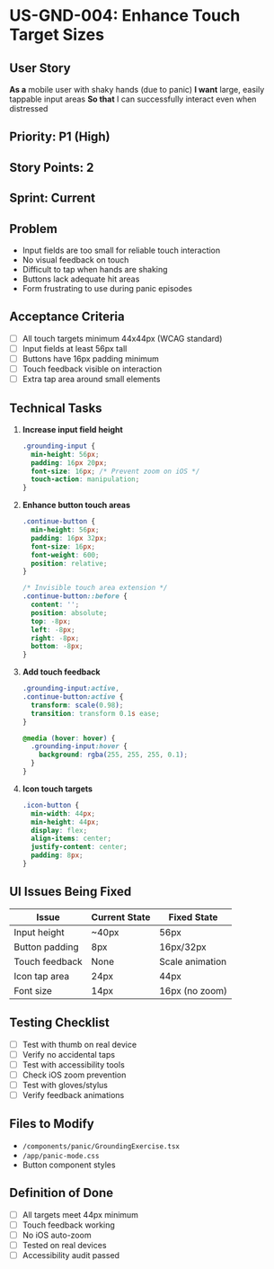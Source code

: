 # US-GND-004: Enhance Touch Target Sizes

## User Story
**As a** mobile user with shaky hands (due to panic)
**I want** large, easily tappable input areas
**So that** I can successfully interact even when distressed

## Priority: P1 (High)
## Story Points: 2
## Sprint: Current

## Problem
- Input fields are too small for reliable touch interaction
- No visual feedback on touch
- Difficult to tap when hands are shaking
- Buttons lack adequate hit areas
- Form frustrating to use during panic episodes

## Acceptance Criteria
- [ ] All touch targets minimum 44x44px (WCAG standard)
- [ ] Input fields at least 56px tall
- [ ] Buttons have 16px padding minimum
- [ ] Touch feedback visible on interaction
- [ ] Extra tap area around small elements

## Technical Tasks
1. **Increase input field height**
   ```css
   .grounding-input {
     min-height: 56px;
     padding: 16px 20px;
     font-size: 16px; /* Prevent zoom on iOS */
     touch-action: manipulation;
   }
   ```

2. **Enhance button touch areas**
   ```css
   .continue-button {
     min-height: 56px;
     padding: 16px 32px;
     font-size: 16px;
     font-weight: 600;
     position: relative;
   }
   
   /* Invisible touch area extension */
   .continue-button::before {
     content: '';
     position: absolute;
     top: -8px;
     left: -8px;
     right: -8px;
     bottom: -8px;
   }
   ```

3. **Add touch feedback**
   ```css
   .grounding-input:active,
   .continue-button:active {
     transform: scale(0.98);
     transition: transform 0.1s ease;
   }
   
   @media (hover: hover) {
     .grounding-input:hover {
       background: rgba(255, 255, 255, 0.1);
     }
   }
   ```

4. **Icon touch targets**
   ```css
   .icon-button {
     min-width: 44px;
     min-height: 44px;
     display: flex;
     align-items: center;
     justify-content: center;
     padding: 8px;
   }
   ```

## UI Issues Being Fixed
| Issue | Current State | Fixed State |
|-------|--------------|------------|
| Input height | ~40px | 56px |
| Button padding | 8px | 16px/32px |
| Touch feedback | None | Scale animation |
| Icon tap area | 24px | 44px |
| Font size | 14px | 16px (no zoom) |

## Testing Checklist
- [ ] Test with thumb on real device
- [ ] Verify no accidental taps
- [ ] Test with accessibility tools
- [ ] Check iOS zoom prevention
- [ ] Test with gloves/stylus
- [ ] Verify feedback animations

## Files to Modify
- `/components/panic/GroundingExercise.tsx`
- `/app/panic-mode.css`
- Button component styles

## Definition of Done
- [ ] All targets meet 44px minimum
- [ ] Touch feedback working
- [ ] No iOS auto-zoom
- [ ] Tested on real devices
- [ ] Accessibility audit passed